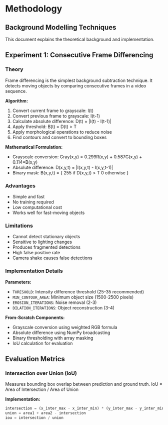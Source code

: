 # Methodology

## Background Modelling Techniques

This document explains the theoretical background and implementation.

## Experiment 1: Consecutive Frame Differencing

### Theory

Frame differencing is the simplest background subtraction technique. It detects moving objects by comparing consecutive frames in a video sequence.

**Algorithm:**
1. Convert current frame to grayscale: I(t)
2. Convert previous frame to grayscale: I(t-1)
3. Calculate absolute difference: D(t) = |I(t) - I(t-1)|
4. Apply threshold: B(t) = D(t) > T
5. Apply morphological operations to reduce noise
6. Find contours and convert to bounding boxes

**Mathematical Formulation:**
- Grayscale conversion:
Gray(x,y) = 0.299R(x,y) + 0.587G(x,y) + 0.114*B(x,y)
- Absolute difference:
D(x,y,t) = |I(x,y,t) - I(x,y,t-1)|
- Binary mask:
B(x,y,t) = {
255  if D(x,y,t) > T
0    otherwise
}

### Advantages
- Simple and fast
- No training required
- Low computational cost
- Works well for fast-moving objects

### Limitations
- Cannot detect stationary objects
- Sensitive to lighting changes
- Produces fragmented detections
- High false positive rate
- Camera shake causes false detections

### Implementation Details

**Parameters:**
- `THRESHOLD`: Intensity difference threshold (25-35 recommended)
- `MIN_CONTOUR_AREA`: Minimum object size (1500-2500 pixels)
- `EROSION_ITERATIONS`: Noise removal (2-3)
- `DILATION_ITERATIONS`: Object reconstruction (3-4)

**From-Scratch Components:**
- Grayscale conversion using weighted RGB formula
- Absolute difference using NumPy broadcasting
- Binary thresholding with array masking
- IoU calculation for evaluation

## Evaluation Metrics

### Intersection over Union (IoU)

Measures bounding box overlap between prediction and ground truth.
IoU = Area of Intersection / Area of Union

**Implementation:**
```python
intersection = (x_inter_max - x_inter_min) * (y_inter_max - y_inter_min)
union = area1 + area2 - intersection
iou = intersection / union
